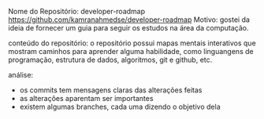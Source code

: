 

Nome do Repositório: developer-roadmap
https://github.com/kamranahmedse/developer-roadmap
Motivo: gostei da ideia de fornecer um guia para seguir os estudos na área da computação.

conteúdo do repositório: o repositório possui mapas mentais interativos que mostram caminhos para aprender alguma habilidade, como linguangens de programação, estrutura de dados, algoritmos, git e github, etc.

análise: 
- os commits tem mensagens claras das alterações feitas
- as alterações aparentam ser importantes
- existem algumas branches, cada uma dizendo o objetivo dela

